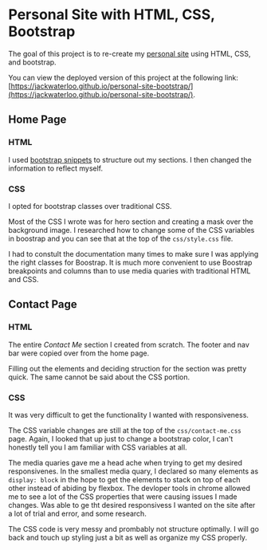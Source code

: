 # Personal Site with HTML, CSS, Bootstrap
The goal of this project is to re-create my [personal site](https://jackwaterloo.com/) using HTML, CSS, and bootstrap.

You can view the deployed version of this project at the following link: [https://jackwaterloo.github.io/personal-site-bootstrap/](https://jackwaterloo.github.io/personal-site-bootstrap/).
## Home Page
### HTML
I used [bootstrap snippets](https://getbootstrap.com/docs/5.3/examples/) to structure out my sections. I then changed the information to reflect myself.
### CSS
I opted for bootstrap classes over traditional CSS. 

Most of the CSS I wrote was for hero section and creating a mask over the background image. I researched how to change some of the CSS variables in boostrap and you can see that at the top of the `css/style.css` file.

I had to constult the documentation many times to make sure I was applying the right classes for Boostrap. It is much more convenient to use Boostrap breakpoints and columns than to use media quaries with traditional HTML and CSS.

## Contact Page
### HTML
The entire *Contact Me* section I created from scratch. The footer and nav bar were copied over from the home page.

Filling out the elements and deciding struction for the section was pretty quick. The same cannot be said about the CSS portion.

### CSS
It was very difficult to get the functionality I wanted with responsiveness. 

The CSS variable changes are still at the top of the `css/contact-me.css` page. Again, I looked that up just to change a bootstrap color, I can't honestly tell you I am familiar with CSS variables at all. 

The media quaries gave me a head ache when trying to get my desired responsivenes. In the smallest media quary, I declared so many elements as `display: block` in the hope to get the elements to stack on top of each other instead of abiding by flexbox. The devloper tools in chrome allowed me to see a lot of the CSS properties that were causing issues I made changes. Was able to ge tht desired responsivess I wanted on the site after a lot of trial and error, and some research.

The CSS code is very messy and prombably not structure optimally. I will go back and touch up styling just a bit as well as organize my CSS properly.
